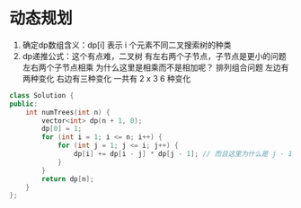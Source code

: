 # 动态规划
1. 确定dp数组含义：dp[i] 表示 i 个元素不同二叉搜索树的种类
2. dp递推公式：这个有点难，二叉树 有左右两个子节点，子节点是更小的问题 左右两个子节点相乘 
为什么这里是相乘而不是相加呢？
排列组合问题 左边有两种变化 右边有三种变化 一共有 2 x 3 6 种变化
```c++
class Solution {
public:
    int numTrees(int n) {
        vector<int> dp(n + 1, 0);
        dp[0] = 1;
        for (int i = 1; i <= n; i++) {
            for (int j = 1; j <= i; j++) {
                dp[i] += dp[i - j] * dp[j - 1]; // 而且这里为什么是 j - 1呢？因为还有一个元素是头节点
            }
        }
        return dp[n];
    }
};
```